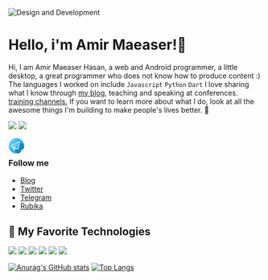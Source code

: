 ![Design and Development](https://hithub.com/teamdarkshell/teamdarkshell/blob/master/Wallpaper4.png)

# Hello, i'm Amir Maeaser!👋


Hi, I am Amir Maeaser Hasan, a web and Android programmer, a little desktop, a great programmer who does not know how to produce content :)
The languages ​​I worked on include `Javascript` `Python` ‍`Dart‍`
I love sharing what I know through [my blog](https://darkshell.com), teaching and speaking at conferences. [training channels.](https://rubika.ir/happyprogrammers) If you want to learn more about what I do, look at all the awesome things I'm building to make people's lives better. 💖

![](https://img.shields.io/github/followers/TeamDarkShell?style=social)
![](https://img.shields.io/badge/Amir-Maeaser-%2300fcd4)

<a href="https://t.me/Bprogrammer">
	<img align="left" alt="Bahman Ahmadi | Telegram" width="32px" src="https://github.com/sina-devel/sina-devel/blob/main/img/telegram.png" />
</a>
<br>


### Follow me

- [Blog](https://darkshell.com/)
- [Twitter](https://twitter.com/AmirMaeaser)
- [Telegram](http://t.me/happydevs)
- [Rubika](https://rubika.ir/happyprogrammers)

## 🔧 My Favorite Technologies
![](https://img.shields.io/badge/OS-Linux-informational?style=flat&logo=linux&logoColor=white&color=informational)
![](https://img.shields.io/badge/Editor-VsCode-informational?style=flat&logo=visual-studio-code&logoColor=white&color=informational)
![](https://img.shields.io/badge/Code-Python-informational?style=flat&logo=python&logoColor=white&color=informational)
![](https://img.shields.io/badge/Tools-Selenium-informational?style=flat&logo=selenium&logoColor=white&color=informational)
![](https://img.shields.io/badge/Framework-Angular-informational?style=flat&logo=angular&logoColor=red&color=red)
![](https://img.shields.io/badge/Framework-Vue-informational?style=flat&logo=vuejs&logoColor=green&color=green)


[![Anurag's GitHub stats](https://github-readme-stats.vercel.app/api?username=TeamDarkShell&count_private=true&show_icons=true)](https://github.com/TeamDarkShell/github-readme-stats)
[![Top Langs](https://github-readme-stats.vercel.app/api/top-langs/?username=TeamDarkShell&layout=compact)](https://github.com/anuraghazra/github-readme-stats)





